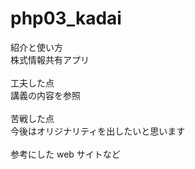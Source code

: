 # php03_kadai

紹介と使い方<br>
株式情報共有アプリ<br>
<br>
工夫した点<br>
講義の内容を参照<br>
<br>
苦戦した点<br>
今後はオリジナリティを出したいと思います<br>
<br>
参考にした web サイトなど<br>
